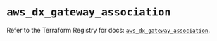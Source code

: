 # `aws_dx_gateway_association`

Refer to the Terraform Registry for docs: [`aws_dx_gateway_association`](https://registry.terraform.io/providers/hashicorp/aws/6.13.0/docs/resources/dx_gateway_association).
